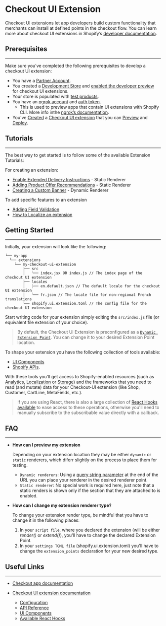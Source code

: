 # Checkout UI Extension

Checkout UI extensions let app developers build custom functionality that merchants can install at defined points in the checkout flow. You can learn more about checkout UI extensions in Shopify’s [developer documentation](https://shopify.dev/api/checkout-extensions/checkout).


## Prerequisites
---
Make sure you've completed the following prerequisites to develop a checkout UI extension:

* You have a [Partner Account](https://www.shopify.com/partners).
* You created a [Development Store](https://shopify.dev/apps/tools/development-stores) and [enabled the developer preview](https://shopify.dev/api/release-notes/developer-previews#previewing-new-features) for checkout UI extensions.
* Your store is populated with [test products](https://shopify.dev/apps/getting-started/create#step-4-add-and-publish-products-to-your-development-store-for-testing).
* You have an [ngrok account](https://ngrok.com/) and [auth token](https://dashboard.ngrok.com/auth/your-authtoken).
    * This is used to preview apps that contain UI extensions with Shopify CLI. More info inthe [ngrok’s documentation](https://ngrok.com/docs#config).
* You’ve [Created](https://shopify.dev/apps/checkout/custom-banners/getting-started#step-1-generate-a-new-extension) a [Checkout UI extension](https://shopify.dev/api/checkout-extensions/checkout) that you can [Preview](https://shopify.dev/apps/checkout/custom-banners/getting-started#step-2-preview-your-extension) and [Deploy](https://shopify.dev/apps/checkout/custom-banners/getting-started#step-3-deploy-the-extension).

## Tutorials
---
The best way to get started is to follow some of the available Extension Tutorials:


For creating an extension:
* [Enable Extended Delivery Instructions](https://shopify.dev/apps/checkout/delivery-instructions) - Static Renderer
* [Adding Product Offer Recommendations](https://shopify.dev/apps/checkout/product-offers) - Static Renderer
* [Creating a Custom Banner](https://shopify.dev/apps/checkout/custom-banners) - Dynamic Renderer

To add specific features to an extension
* [Adding Field Validation](https://shopify.dev/apps/checkout/validation)
* [How to Localize an extension](https://shopify.dev/apps/checkout/localize-ui-extensions)


## Getting Started
---
Initially, your extension will look like the following:

```
└── my-app
  └── extensions
    └── my-checkout-ui-extension
        ├── src
        │   └── index.jsx OR index.js // The index page of the checkout UI extension
        ├── locales
        │   ├── en.default.json // The default locale for the checkout UI extension
        │   └── fr.json // The locale file for non-regional French translations
        └── shopify.ui.extension.toml // The config file for the checkout UI extension

```

Start writing code for your extension simply editing the `src/index.js` file (or equivalent file extension of your choice).

> By default, the Checkout UI Extension is preconfigured as a [`Dynamic Extension Point`](https://shopify.dev/api/checkout-extensions/checkout#extension-points).
> You can change it to your desired Extension Point location.


To shape your extension you have the following collection of tools available:
* [UI Components](https://shopify.dev/api/checkout-extensions/checkout/components)
* [Shopify APIs](https://shopify.dev/api/checkout-extensions/checkout/extension-points/api).

With these tools you'll get access to Shopify-enabled resources (such as [Analytics](https://shopify.dev/api/checkout-extensions/checkout/extension-points/api#analytics), [Localization](https://shopify.dev/api/checkout-extensions/checkout/extension-points/api#localization) or [Storage](https://shopify.dev/api/checkout-extensions/checkout/extension-points/api#storage)) and the frameworks that you need to read (and mutate) data for your Checkout-UI extension (like Shop, Customer, CartLine, MetaFields, etc.).

> If you are using React, there is also a large collection of [React Hooks available](https://shopify.dev/api/checkout-extensions/checkout/extension-points/api#react-hooks) to ease access to these operations, otherwise you'll need to manually subscribe to the subscribable value directly with a callback.

## FAQ
---
* **How can I preview my extension**

    Depending on your extension location they may be either `dynamic` or `static` renderers, which diferr slightly on the process to place them for testing.
    - `Dynamic renderers`: Using a [query string parameter](https://shopify.dev/apps/checkout/test-ui-extensions#dynamic-extension-points) at the end of the URL you can place your renderer in the desired renderer point.
    - `Static renderer`: No special work is required here, just note that a static renders is shown only if the section that they are attached to is enabled.

* **How can I change my extension renderer type?**

    To change your extension render type, be mindful that you have to change it in the following places:
    1. In your `script file`, where you declared the extension (will be either _render()_ or _extend()_), you'll have to change the declared Extension Point.
    2. In your `settings TOML file` (shopify.ui.extension.toml) you'll have to change the `extension_points` declaration for your new desired type.

## Useful Links
---

- [Checkout app documentation](https://shopify.dev/apps/checkout)

- [Checkout UI extension documentation](https://shopify.dev/api/checkout-extensions)
  - [Configuration](https://shopify.dev/api/checkout-extensions/checkout/configuration)
  - [API Reference](https://shopify.dev/api/checkout-extensions/checkout/extension-points/api)
  - [UI Components](https://shopify.dev/api/checkout-extensions/checkout/components)
  - [Available React Hooks](https://shopify.dev/api/checkout-extensions/checkout/extension-points/api#react-hooks)
